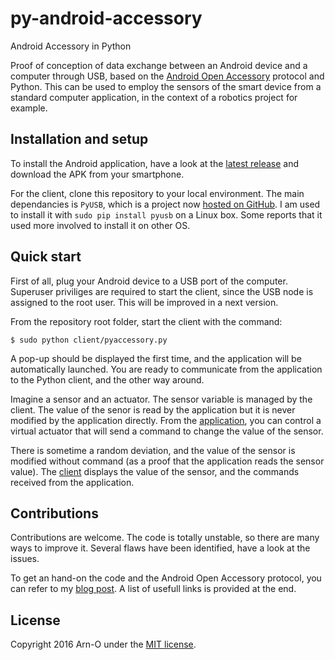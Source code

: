 
py-android-accessory
====================

Android Accessory in Python

Proof of conception of data exchange between an Android device and a computer through USB, based on the [Android Open Accessory][aoa] protocol and Python. This can be used to employ the sensors of the smart device from a standard computer application, in the context of a robotics project for example.

## Installation and setup

To install the Android application, have a look at the [latest release][releases] and download the APK from your smartphone.

For the client, clone this repository to your local environment. The main dependancies is ``PyUSB``, which is a project now [hosted on GitHub][pysub]. I am used to install it with ``sudo pip install pyusb`` on a Linux box. Some reports that it used more involved to install it on other OS.

## Quick start

First of all, plug your Android device to a USB port of the computer. Superuser priviliges are required to start the client, since the USB node is assigned to the root user. This will be improved in a next version.

From the repository root folder, start the client with the command:

````
$ sudo python client/pyaccessory.py
````

A pop-up should be displayed the first time, and the application will be automatically launched. You are ready to communicate from the application to the Python client, and the other way around.

Imagine a sensor and an actuator. The sensor variable is managed by the client. The value of the senor is read by the application but it is never modified by the application directly. From the [application][screenshot-app], you can control a virtual actuator that will send a command to change the value of the sensor.

There is sometime a random deviation, and the value of the sensor is modified without command (as a proof that the application reads the sensor value). The [client][screenshot-client] displays the value of the sensor, and the commands received from the application.

## Contributions

Contributions are welcome. The code is totally unstable, so there are many ways to improve it. Several flaws have been identified, have a look at the issues.

To get an hand-on the code and the Android Open Accessory protocol, you can refer to my [blog post][ab-android-accessory]. A list of usefull links is provided at the end.

## License

Copyright 2016 Arn-O under the [MIT license][license].

[aoa]: https://source.android.com/devices/accessories/protocol.html
[releases]: https://github.com/Arn-O/py-android-accessory/releases
[pysub]: https://walac.github.io/pyusb/
[screenshot-app]: https://raw.githubusercontent.com/Arn-O/py-android-accessory/master/assets/img/screenshot-app.png
[screenshot-client]: https://raw.githubusercontent.com/Arn-O/py-android-accessory/master/assets/img/screenshot-client.png
[ab-android-accessory]: http://arnaudbertrand.com/blog/2013/07/28/python-android-accessory-usb-communication-proof-of-concept/
[license]: https://github.com/Arn-O/py-android-accessory/blob/master/LICENSE
